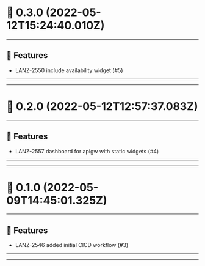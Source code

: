 # :confetti_ball: 0.3.0 (2022-05-12T15:24:40.010Z)
- - -
## :hammer: Features
* LANZ-2550 include availability widget (#5)
- - -
- - -
# :confetti_ball: 0.2.0 (2022-05-12T12:57:37.083Z)
- - -
## :hammer: Features
* LANZ-2557 dashboard for apigw with static widgets (#4)
- - -
- - -
# :confetti_ball: 0.1.0 (2022-05-09T14:45:01.325Z)
- - -
## :hammer: Features
* LANZ-2546 added initial CICD workflow (#3)
- - -
- - -
